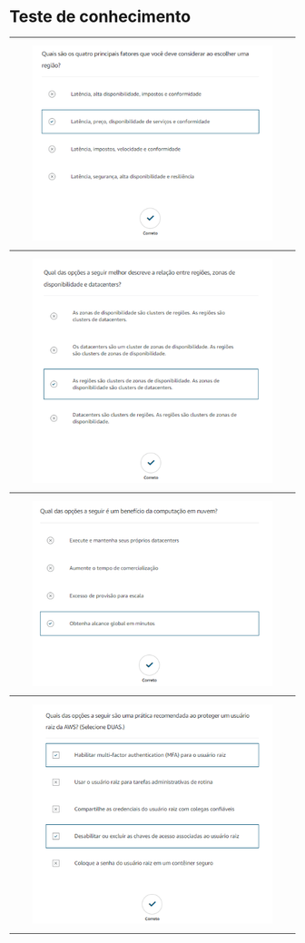 # Teste de conhecimento

***

<figure><img src="../../.gitbook/assets/image (3) (1).png" alt=""><figcaption></figcaption></figure>

***

<figure><img src="../../.gitbook/assets/image (4) (1).png" alt=""><figcaption></figcaption></figure>

***

<figure><img src="../../.gitbook/assets/image (5) (1).png" alt=""><figcaption></figcaption></figure>

***

<figure><img src="../../.gitbook/assets/image (6) (1).png" alt=""><figcaption></figcaption></figure>

***
